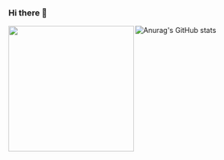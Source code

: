 ### Hi there 👋
<div>
  <img align="left" style="width: 250px;" src="https://github.com/tph7897/tph7897/assets/132332533/25e40431-4b69-4916-a316-d8877adc8ce6" />
  
  ![Anurag's GitHub stats](https://github-readme-stats.vercel.app/api?username=tph7897&show_icons=true&theme=radical)
</div>
<!--
**tph7897/tph7897** is a ✨ _special_ ✨ repository because its `README.md` (this file) appears on your GitHub profile.

Here are some ideas to get you started:

- 🔭 I’m currently working on ...
- 🌱 I’m currently learning ...
- 👯 I’m looking to collaborate on ...
- 🤔 I’m looking for help with ...
- 💬 Ask me about ...
- 📫 How to reach me: ...
- 😄 Pronouns: ...
- ⚡ Fun fact: ...
-->
